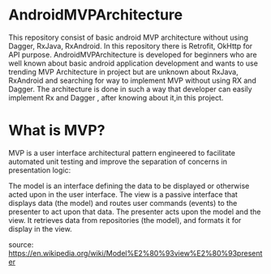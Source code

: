 # AndroidMVPArchitecture
This repository consist of basic android MVP architecture without using Dagger, RxJava, RxAndroid. In this repository there is Retrofit, OkHttp for API purpose. 
AndroidMVPArchitecture is developed for beginners who are well known about basic android application development and wants to use trending MVP Architecture in project but are unknown about RxJava, RxAndroid and searching for way to implement MVP without using RX and Dagger. The architecture is done in such a way that developer can easily implement Rx and Dagger , after knowing about it,in this project.

# What is MVP?
MVP is a user interface architectural pattern engineered to facilitate automated unit testing and improve the separation of concerns in presentation logic:

The model is an interface defining the data to be displayed or otherwise acted upon in the user interface.
The view is a passive interface that displays data (the model) and routes user commands (events) to the presenter to act upon that data.
The presenter acts upon the model and the view. It retrieves data from repositories (the model), and formats it for display in the view.

source: https://en.wikipedia.org/wiki/Model%E2%80%93view%E2%80%93presenter
